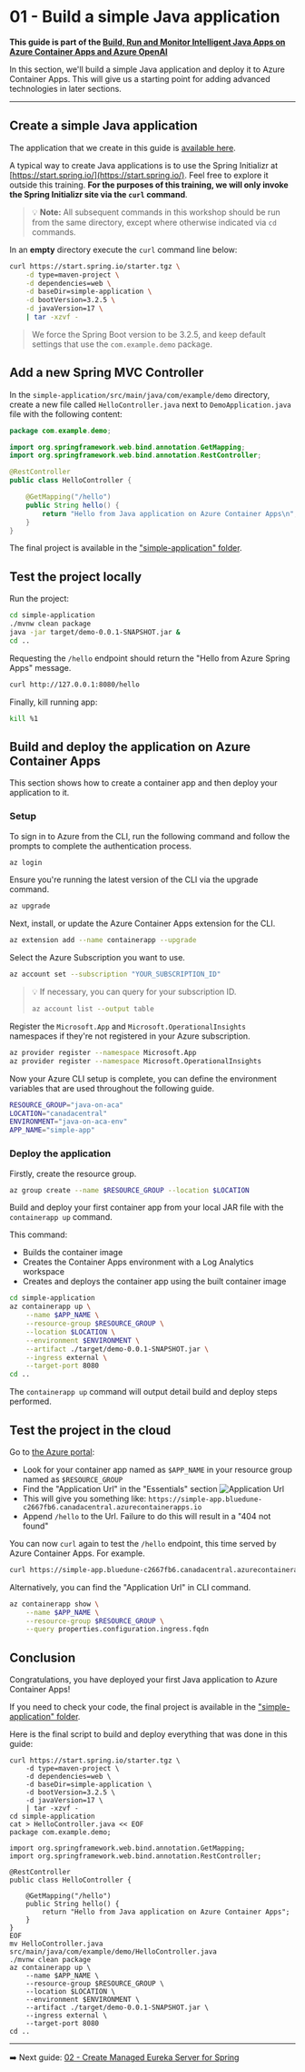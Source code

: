 # 01 - Build a simple Java application

__This guide is part of the [Build, Run and Monitor Intelligent Java Apps on Azure Container Apps and Azure OpenAI](../README.md)__

In this section, we'll build a simple Java application and deploy it to Azure Container Apps. This will give us a starting point for adding advanced technologies in later sections.

---

## Create a simple Java application

The application that we create in this guide is [available here](simple-application/).

A typical way to create Java applications is to use the Spring Initializr at [https://start.spring.io/](https://start.spring.io/). Feel free to explore it outside this training. **For the purposes of this training, we will only invoke the Spring Initializr site via the `curl` command**.

>💡 __Note:__ All subsequent commands in this workshop should be run from the same directory, except where otherwise indicated via `cd` commands.

In an __empty__ directory execute the `curl` command line below:

```bash
curl https://start.spring.io/starter.tgz \
    -d type=maven-project \
    -d dependencies=web \
    -d baseDir=simple-application \
    -d bootVersion=3.2.5 \
    -d javaVersion=17 \
    | tar -xzvf -
```

> We force the Spring Boot version to be 3.2.5, and keep default settings that use the `com.example.demo` package.

## Add a new Spring MVC Controller

In the `simple-application/src/main/java/com/example/demo` directory, create a
new file called `HelloController.java` next to `DemoApplication.java` file with
the following content:

```java
package com.example.demo;

import org.springframework.web.bind.annotation.GetMapping;
import org.springframework.web.bind.annotation.RestController;

@RestController
public class HelloController {

    @GetMapping("/hello")
    public String hello() {
        return "Hello from Java application on Azure Container Apps\n";
    }
}
```

The final project is available in the ["simple-application" folder](simple-application/).

## Test the project locally

Run the project:

```bash
cd simple-application
./mvnw clean package
java -jar target/demo-0.0.1-SNAPSHOT.jar &
cd ..
```

Requesting the `/hello` endpoint should return the "Hello from Azure Spring Apps" message.

```bash
curl http://127.0.0.1:8080/hello
```

Finally, kill running app:

```bash
kill %1
```

## Build and deploy the application on Azure Container Apps

This section shows how to create a container app and then deploy your application to it.

### Setup

To sign in to Azure from the CLI, run the following command and follow the prompts to complete the authentication process.

```bash
az login
```

Ensure you're running the latest version of the CLI via the upgrade command.

```bash
az upgrade
```

Next, install, or update the Azure Container Apps extension for the CLI.

```bash
az extension add --name containerapp --upgrade
```

Select the Azure Subscription you want to use.

```bash
az account set --subscription "YOUR_SUBSCRIPTION_ID"
```

> 💡 If necessary, you can query for your subscription ID.
> 
> ```bash
> az account list --output table
> ```

Register the `Microsoft.App` and `Microsoft.OperationalInsights` namespaces if they're not registered in your Azure subscription.

```bash
az provider register --namespace Microsoft.App
az provider register --namespace Microsoft.OperationalInsights
```

Now your Azure CLI setup is complete, you can define the environment variables that are used throughout the following guide.

```bash
RESOURCE_GROUP="java-on-aca"
LOCATION="canadacentral"
ENVIRONMENT="java-on-aca-env"
APP_NAME="simple-app"
```

### Deploy the application

Firstly, create the resource group.

```bash
az group create --name $RESOURCE_GROUP --location $LOCATION
```

Build and deploy your first container app from your local JAR file with the `containerapp up` command.

This command:

- Builds the container image
- Creates the Container Apps environment with a Log Analytics workspace
- Creates and deploys the container app using the built container image

```bash
cd simple-application
az containerapp up \
    --name $APP_NAME \
    --resource-group $RESOURCE_GROUP \
    --location $LOCATION \
    --environment $ENVIRONMENT \
    --artifact ./target/demo-0.0.1-SNAPSHOT.jar \
    --ingress external \
    --target-port 8080
cd ..
```

The `containerapp up` command will output detail build and deploy steps performed.

## Test the project in the cloud

Go to [the Azure portal](https://portal.azure.com):

- Look for your container app named as `$APP_NAME` in your resource group named as `$RESOURCE_GROUP`
- Find the "Application Url" in the "Essentials" section
![Application Url](media/00-application-url.png)
- This will give you something like:
  `https://simple-app.bluedune-c2667fb6.canadacentral.azurecontainerapps.io`
- Append `/hello` to the Url.  Failure to do this will result in a "404 not found"

You can now `curl` again to test the `/hello` endpoint, this time served by Azure Container Apps. For example.

```bash
curl https://simple-app.bluedune-c2667fb6.canadacentral.azurecontainerapps.io/hello
```

Alternatively, you can find the "Application Url" in CLI command.

```bash
az containerapp show \
    --name $APP_NAME \
    --resource-group $RESOURCE_GROUP \
    --query properties.configuration.ingress.fqdn
```

## Conclusion

Congratulations, you have deployed your first Java application to Azure Container Apps!

If you need to check your code, the final project is available in the ["simple-application" folder](simple-application/).

Here is the final script to build and deploy everything that was done in this guide:

```
curl https://start.spring.io/starter.tgz \
    -d type=maven-project \
    -d dependencies=web \
    -d baseDir=simple-application \
    -d bootVersion=3.2.5 \
    -d javaVersion=17 \
    | tar -xzvf -
cd simple-application
cat > HelloController.java << EOF
package com.example.demo;

import org.springframework.web.bind.annotation.GetMapping;
import org.springframework.web.bind.annotation.RestController;

@RestController
public class HelloController {

    @GetMapping("/hello")
    public String hello() {
        return "Hello from Java application on Azure Container Apps";
    }
}
EOF
mv HelloController.java src/main/java/com/example/demo/HelloController.java
./mvnw clean package
az containerapp up \
    --name $APP_NAME \
    --resource-group $RESOURCE_GROUP \
    --location $LOCATION \
    --environment $ENVIRONMENT \
    --artifact ./target/demo-0.0.1-SNAPSHOT.jar \
    --ingress external \
    --target-port 8080
cd ..
```

---

➡️ Next guide: [02 - Create Managed Eureka Server for Spring](../02-create-managed-eureka-server-for-spring/README.md)
